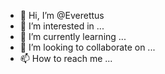 - 👋 Hi, I’m @Everettus
- 👀 I’m interested in ...
- 🌱 I’m currently learning ...
- 💞️ I’m looking to collaborate on ...
- 📫 How to reach me ...

<!---
Everettus/Everettus is a ✨ special ✨ repository because its `README.md` (this file) appears on your GitHub profile.
You can click the Preview link to take a look at your changes.
--->
